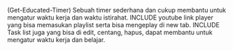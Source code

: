 (Get-Educated-Timer)
Sebuah timer sederhana dan cukup membantu untuk mengatur waktu kerja dan waktu istirahat.
INCLUDE youtube link player yang bisa memasukan playlist serta bisa mengeplay di new tab.
INCLUDE Task list juga yang bisa di edit, centang, hapus, dapat membantu untuk mengatur waktu kerja dan belajar.

